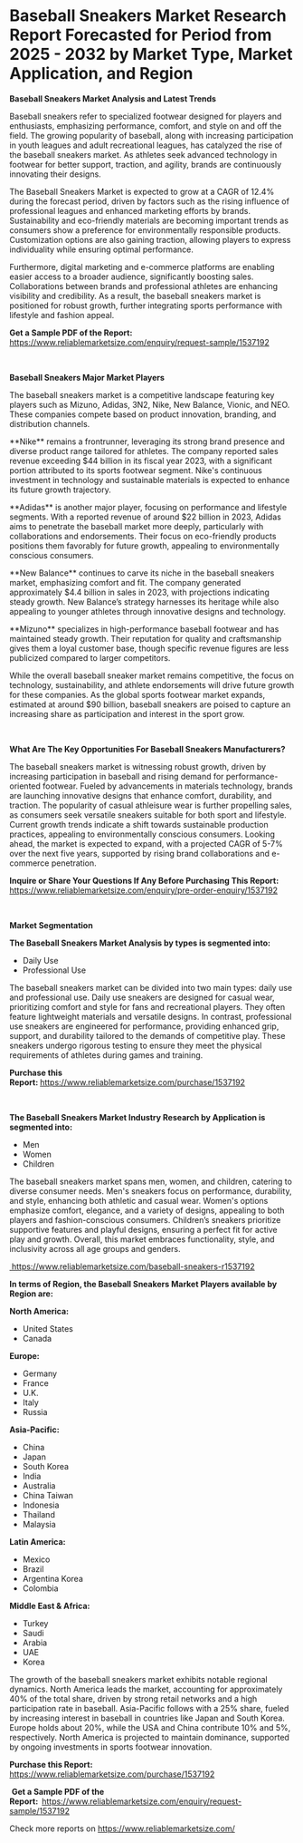 <p><h1>Baseball Sneakers Market Research Report Forecasted for Period from 2025 -  2032 by Market Type, Market Application, and Region</h1></p><p><strong>Baseball Sneakers Market Analysis and Latest Trends</strong></p>
<p><p>Baseball sneakers refer to specialized footwear designed for players and enthusiasts, emphasizing performance, comfort, and style on and off the field. The growing popularity of baseball, along with increasing participation in youth leagues and adult recreational leagues, has catalyzed the rise of the baseball sneakers market. As athletes seek advanced technology in footwear for better support, traction, and agility, brands are continuously innovating their designs.</p><p>The Baseball Sneakers Market is expected to grow at a CAGR of 12.4% during the forecast period, driven by factors such as the rising influence of professional leagues and enhanced marketing efforts by brands. Sustainability and eco-friendly materials are becoming important trends as consumers show a preference for environmentally responsible products. Customization options are also gaining traction, allowing players to express individuality while ensuring optimal performance.</p><p>Furthermore, digital marketing and e-commerce platforms are enabling easier access to a broader audience, significantly boosting sales. Collaborations between brands and professional athletes are enhancing visibility and credibility. As a result, the baseball sneakers market is positioned for robust growth, further integrating sports performance with lifestyle and fashion appeal.</p></p>
<p><strong>Get a Sample PDF of the Report:&nbsp;</strong> <a href="https://www.reliablemarketsize.com/enquiry/request-sample/1537192?utm_campaign=2445&utm_medium=2&utm_source=Github&utm_content=ia&utm_term=05042025&utm_id=baseball-sneakers">https://www.reliablemarketsize.com/enquiry/request-sample/1537192</a></p>
<p>&nbsp;</p>
<p><strong>Baseball Sneakers Major Market Players</strong></p>
<p><p>The baseball sneakers market is a competitive landscape featuring key players such as Mizuno, Adidas, 3N2, Nike, New Balance, Vionic, and NEO. These companies compete based on product innovation, branding, and distribution channels.</p><p>**Nike** remains a frontrunner, leveraging its strong brand presence and diverse product range tailored for athletes. The company reported sales revenue exceeding $44 billion in its fiscal year 2023, with a significant portion attributed to its sports footwear segment. Nike's continuous investment in technology and sustainable materials is expected to enhance its future growth trajectory.</p><p>**Adidas** is another major player, focusing on performance and lifestyle segments. With a reported revenue of around $22 billion in 2023, Adidas aims to penetrate the baseball market more deeply, particularly with collaborations and endorsements. Their focus on eco-friendly products positions them favorably for future growth, appealing to environmentally conscious consumers.</p><p>**New Balance** continues to carve its niche in the baseball sneakers market, emphasizing comfort and fit. The company generated approximately $4.4 billion in sales in 2023, with projections indicating steady growth. New Balance’s strategy harnesses its heritage while also appealing to younger athletes through innovative designs and technology.</p><p>**Mizuno** specializes in high-performance baseball footwear and has maintained steady growth. Their reputation for quality and craftsmanship gives them a loyal customer base, though specific revenue figures are less publicized compared to larger competitors.</p><p>While the overall baseball sneaker market remains competitive, the focus on technology, sustainability, and athlete endorsements will drive future growth for these companies. As the global sports footwear market expands, estimated at around $90 billion, baseball sneakers are poised to capture an increasing share as participation and interest in the sport grow.</p></p>
<p>&nbsp;</p>
<p><strong>What Are The Key Opportunities For Baseball Sneakers Manufacturers?</strong></p>
<p><p>The baseball sneakers market is witnessing robust growth, driven by increasing participation in baseball and rising demand for performance-oriented footwear. Fueled by advancements in materials technology, brands are launching innovative designs that enhance comfort, durability, and traction. The popularity of casual athleisure wear is further propelling sales, as consumers seek versatile sneakers suitable for both sport and lifestyle. Current growth trends indicate a shift towards sustainable production practices, appealing to environmentally conscious consumers. Looking ahead, the market is expected to expand, with a projected CAGR of 5-7% over the next five years, supported by rising brand collaborations and e-commerce penetration.</p></p>
<p><strong>Inquire or Share Your Questions If Any Before Purchasing This Report:</strong> <a href="https://www.reliablemarketsize.com/enquiry/pre-order-enquiry/1537192?utm_campaign=2445&utm_medium=2&utm_source=Github&utm_content=ia&utm_term=05042025&utm_id=baseball-sneakers">https://www.reliablemarketsize.com/enquiry/pre-order-enquiry/1537192</a></p>
<p>&nbsp;</p>
<p><strong>Market Segmentation</strong></p>
<p><strong>The Baseball Sneakers Market Analysis by types is segmented into:</strong></p>
<p><ul><li>Daily Use</li><li>Professional Use</li></ul></p>
<p><p>The baseball sneakers market can be divided into two main types: daily use and professional use. Daily use sneakers are designed for casual wear, prioritizing comfort and style for fans and recreational players. They often feature lightweight materials and versatile designs. In contrast, professional use sneakers are engineered for performance, providing enhanced grip, support, and durability tailored to the demands of competitive play. These sneakers undergo rigorous testing to ensure they meet the physical requirements of athletes during games and training.</p></p>
<p><strong>Purchase this Report:&nbsp;</strong><a href="https://www.reliablemarketsize.com/purchase/1537192?utm_campaign=2445&utm_medium=2&utm_source=Github&utm_content=ia&utm_term=05042025&utm_id=baseball-sneakers">https://www.reliablemarketsize.com/purchase/1537192</a></p>
<p>&nbsp;</p>
<p><strong>The Baseball Sneakers Market Industry Research by Application is segmented into:</strong></p>
<p><ul><li>Men</li><li>Women</li><li>Children</li></ul></p>
<p><p>The baseball sneakers market spans men, women, and children, catering to diverse consumer needs. Men's sneakers focus on performance, durability, and style, enhancing both athletic and casual wear. Women's options emphasize comfort, elegance, and a variety of designs, appealing to both players and fashion-conscious consumers. Children’s sneakers prioritize supportive features and playful designs, ensuring a perfect fit for active play and growth. Overall, this market embraces functionality, style, and inclusivity across all age groups and genders.</p></p>
<p><a href="https://www.reliablemarketsize.com/baseball-sneakers-r1537192?utm_campaign=2445&utm_medium=2&utm_source=Github&utm_content=ia&utm_term=05042025&utm_id=baseball-sneakers">&nbsp;https://www.reliablemarketsize.com/baseball-sneakers-r1537192</a></p>
<p><strong>In terms of Region, the Baseball Sneakers Market Players available by Region are:</strong></p>
<p>
    <p> <strong> North America: </strong>
        <ul>
            <li>United States</li>
            <li>Canada</li>
        </ul>
        </p> 
    <p> <strong> Europe: </strong>
        <ul>
            <li>Germany</li>
            <li>France</li>
            <li>U.K.</li>
            <li>Italy</li>
            <li>Russia</li>
        </ul>
        </p> 
    <p> <strong> Asia-Pacific: </strong>
        <ul>
            <li>China</li>
            <li>Japan</li>
            <li>South Korea</li>
            <li>India</li>
            <li>Australia</li>
            <li>China Taiwan</li>
            <li>Indonesia</li>
            <li>Thailand</li>
            <li>Malaysia</li>
        </ul>
        </p> 
    <p> <strong> Latin America: </strong>
        <ul>
            <li>Mexico</li>
            <li>Brazil</li>
            <li>Argentina Korea</li>
            <li>Colombia</li>
        </ul>
        </p> 
    <p> <strong> Middle East & Africa: </strong>
        <ul>
            <li>Turkey</li>
            <li>Saudi</li>
            <li>Arabia</li>
            <li>UAE</li>
            <li>Korea</li>
        </ul>
    </p>
    </p>
<p><p>The growth of the baseball sneakers market exhibits notable regional dynamics. North America leads the market, accounting for approximately 40% of the total share, driven by strong retail networks and a high participation rate in baseball. Asia-Pacific follows with a 25% share, fueled by increasing interest in baseball in countries like Japan and South Korea. Europe holds about 20%, while the USA and China contribute 10% and 5%, respectively. North America is projected to maintain dominance, supported by ongoing investments in sports footwear innovation.</p></p>
<p><strong>Purchase this Report: </strong><a href="https://www.reliablemarketsize.com/purchase/1537192?utm_campaign=2445&utm_medium=2&utm_source=Github&utm_content=ia&utm_term=05042025&utm_id=baseball-sneakers">https://www.reliablemarketsize.com/purchase/1537192</a></p>
<p>&nbsp;<strong>Get a Sample PDF of the Report:&nbsp;&nbsp;</strong><a href="https://www.reliablemarketsize.com/enquiry/request-sample/1537192?utm_campaign=2445&utm_medium=2&utm_source=Github&utm_content=ia&utm_term=05042025&utm_id=baseball-sneakers">https://www.reliablemarketsize.com/enquiry/request-sample/1537192</a></p>
<p><strong></strong></p>
<p>Check more reports on <a href="https://www.reliablemarketsize.com/?utm_campaign=2445&utm_medium=2&utm_source=Github&utm_content=ia&utm_term=05042025&utm_id=baseball-sneakers">https://www.reliablemarketsize.com/</a></p>